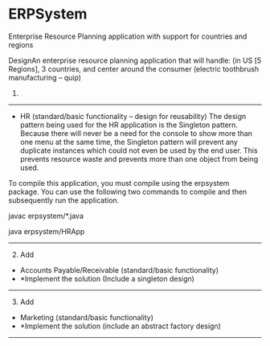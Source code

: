 # ERPSystem
Enterprise Resource Planning application with support for countries and regions

DesignAn enterprise resource planning application that will handle: (in US [5 Regions], 3 countries, and center around the consumer (electric toothbrush manufacturing – quip)

1.
----------------------------------------------------------
-	HR (standard/basic functionality – design for reusability)
The design pattern being used for the HR application is the Singleton pattern. Because there will never be a need for the console to show more than one menu at the same time, the Singleton pattern will prevent any duplicate instances which could not even be used by the end user. This prevents resource waste and prevents more than one object from being used.

To compile this application, you must compile using the erpsystem package. You can use the following two commands to compile and then subsequently run the application.

javac erpsystem/*.java

java erpsystem/HRApp

------------------------------------------------------------

2.	 Add 
-	Accounts Payable/Receivable (standard/basic functionality)
-	*Implement the solution (Include a singleton design)
------------------------------------------------------------
3.	Add
-	Marketing (standard/basic functionality)
-	*Implement the solution (include an abstract factory design)
------------------------------------------------------------
